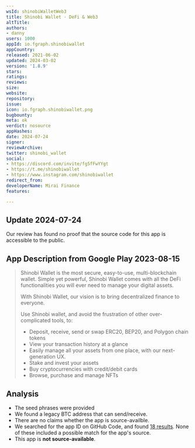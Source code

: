 ```yaml
---
wsId: shinobiWalletWeb3
title: Shinobi Wallet · DeFi & Web3
altTitle: 
authors:
- danny
users: 1000
appId: io.fgraph.shinobiwallet
appCountry: 
released: 2021-06-02
updated: 2024-03-02
version: '1.8.9'
stars: 
ratings: 
reviews: 
size: 
website: 
repository: 
issue: 
icon: io.fgraph.shinobiwallet.png
bugbounty: 
meta: ok
verdict: nosource
appHashes: 
date: 2024-07-24
signer: 
reviewArchive: 
twitter: shinobi_wallet
social:
- https://discord.com/invite/fg5fFwYYgt
- https://t.me/shinobiwallet
- https://www.instagram.com/shinobiwallet
redirect_from: 
developerName: Mirai Finance
features: 

---
```


## Update 2024-07-24

Our review has found no proof that the source code for this app is accessible to the public.

## App Description from Google Play 2023-08-15

> Shinobi Wallet is the most secure, easy-to-use, multi-blockchain wallet. Simple yet powerful, Shinobi Wallet comes with all the DeFi functionalities you will ever need to manage your digital assets.
> 
> With Shinobi Wallet, our vision is to bring decentralized finance to everyone.
>
> Use Shinobi wallet, and avoid the frustration of other over-complicated tools, to:
> - Deposit, receive, send or swap ERC20, BEP20, and Polygon chain tokens
> - View your transaction history at a glance
> - Easily manage all your assets from one place, with our next-generation UX.
> - Stake and invest your assets
> - Buy cryptocurrencies with credit/debit cards
> - Browse, purchase and manage NFTs

## Analysis

- The seed phrases were provided
- We found a legacy BTC address that can send/receive.
- There are no claims whether the app is source-availble. 
- We searched for the app ID on GitHub Code, and found [18 results](https://github.com/search?q=io.fgraph.shinobiwallet&type=code). None of these included a possible match for the app's source.
- This app is **not source-available**.
